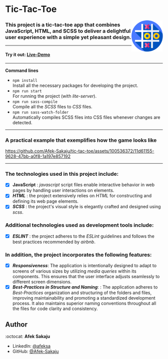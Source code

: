 # Tic-Tac-Toe

<img src="./readme-resources/tic-tac-toe.png" width=100px height=100px align="right">

### This project is a tic-tac-toe app that combines JavaScript, HTML, and SCSS to deliver a delightful user experience with a simple yet pleasant design.

---

#### Try it out: [Live-Demo](https://Afek-Sakaju.github.io/tic-tac-toe/)

---

**Command lines**

- `npm install` <br /> Install all the necessary packages for developing the project.
- `npm run start`<br /> For running the project (with _lite-server_).
- `npm run sass-compile`<br />Compile all the _SCSS_ files to _CSS_ files.
- `npm run sass-watch-folder`<br />Automatically compiles SCSS files into CSS files whenever changes are detected.

---

### **A practical example that exemplifies how the game looks like**

https://github.com/Afek-Sakaju/tic-tac-toe/assets/100536372/11d61155-9628-47bb-a0f8-1a197e857192

---

### The technologies used in this project include:

- [x] **JavaScript** : _javascript_ script files enable interactive behavior in web pages by handling user interactions on elements.
- [x] _**HTML**_ : the project extensively relies on _HTML_ for constructing and defining its web page elements.
- [x] _**SCSS**_ : the project's visual style is elegantly crafted and designed using _scss_.

### Additional technologies used as development tools include:

- [x] _**ESLINT**_ : the project adheres to the _ESLint_ guidelines and follows the best practices recommended by _airbnb_.

### In addition, the project incorporates the following features:

- [x] _**Responsiveness**_: The application is intentionally designed to adapt to screens of various sizes by utilizing _media queries_ within its components. This ensures that the user interface adjusts seamlessly to different screen dimensions.
- [x] _**Best-Practices in Structure and Naming**_: : The application adheres to _Best-Practices_ organization and structuring of the folders and files, improving maintainability and promoting a standardized development process. It also maintains superior naming conventions throughout all the files for code clarity and consistency.

## Author

:octocat: **Afek Sakaju**

- LinkedIn: [@afeksa](https://www.linkedin.com/in/afeksa/)
- GitHub: [@Afek-Sakaju](https://github.com/Afek-Sakaju)
